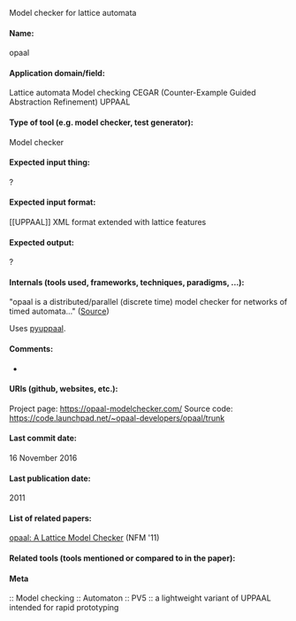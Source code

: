 Model checker for lattice automata

#### Name:
opaal

#### Application domain/field:
Lattice automata
Model checking
CEGAR (Counter-Example Guided Abstraction Refinement)
UPPAAL

#### Type of tool (e.g. model checker, test generator):
Model checker

#### Expected input thing:
?

#### Expected input format:
[[UPPAAL]] XML format extended with lattice features

#### Expected output:
?

#### Internals (tools used, frameworks, techniques, paradigms, ...):
"opaal is a distributed/parallel (discrete time) model checker for networks of timed automata..." ([Source](https://opaal-modelchecker.com/architecture/))

Uses [pyuppaal](../Libraries/pyuppaal.md).

#### Comments:
-

#### URIs (github, websites, etc.):
Project page: https://opaal-modelchecker.com/
Source code: https://code.launchpad.net/~opaal-developers/opaal/trunk

#### Last commit date:
16 November 2016

#### Last publication date:
2011

#### List of related papers:
[
              opaal: A Lattice Model Checker](https://doi.org/10.1007/978-3-642-20398-5_37) (NFM '11)

#### Related tools (tools mentioned or compared to in the paper):

#### Meta
:: Model checking
:: Automaton
:: PV5 :: a lightweight variant of UPPAAL intended for rapid prototyping